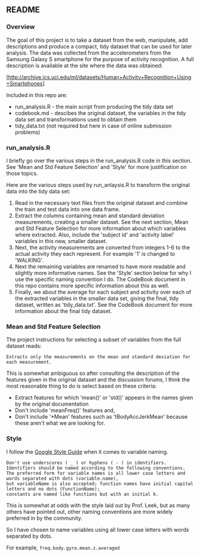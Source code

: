 ## README

### Overview
The goal of this project is to take a dataset from the web, manipulate, add descriptions and produce
a compact, tidy dataset that can be used for later analysis. The data was collected from the accelerometers from the
Samsung Galaxy S smartphone for the purpose of activity recognition. A full description is available at the site where the data was obtained:

[http://archive.ics.uci.edu/ml/datasets/Human+Activity+Recognition+Using+Smartphones]

Included in this repo are:

* run_analysis.R - the main script from producing the tidy data set
* codebook.md - descibes the original dataset, the variables in the tidy data set and transformations used to obtain them
* tidy_data.txt (not required but here in case of online submission problems)

### run_analysis.R

I briefly go over the various steps in the run_analysis.R code in this section. See 'Mean and Std
Feature Selection' and 'Style' for more justification on those topics.

Here are the various steps used by run_anlaysis.R to transform the original data into the tidy data
set:

1. Read in the necessary text files from the original dataset and combine the train and test data into one data frame.
2. Extract the columns containing mean and standard deviation measurements, creating a smaller dataset. See the next section, Mean and Std Feature Selection for more information about which variables where extracted. Also, include the 'subject id' and 'activity label' variables in this new, smaller dataset.
3. Next, the activity measurements are converted from integers 1-6 to the actual activity they each represent.  For example '1' is changed to 'WALKING'.
4. Next the remaining variables are renamed to have more readable and slightly more informative names. See the 'Style' section below for why I use the specific naming convention I do. The CodeBook document in this repo contains more specific information about this as well.
5. Finally, we about the average for each subject and activity over each of the extracted variables in the smaller data set, giving the final, tidy dataset, written as 'tidy_data.txt'. See the CodeBook document for more information about the final tidy dataset.

### Mean and Std Feature Selection

The project instructions for selecting a subset of variables from the full dataset reads:

    Extracts only the measurements on the mean and standard deviation for each measurement.

This is somewhat ambiguous so after consulting the description of the features given in the original
dataset and the discussion forums, I think the most reasonable thing to do is select based on these
criteria:

* Extract features for which 'mean()' or 'std()' appears in the names given by the original documentation
* Don't include 'meanFreq()' features and,
* Don't include '*Mean' features such as 'tBodyAccJerkMean' because these aren't what we are looking for.

### Style

I follow the [Google Style
Guide](https://google-styleguide.googlecode.com/svn/trunk/Rguide.xml#identifiers) when it comes to
variable naming.

    Don't use underscores ( _ ) or hyphens ( - ) in identifiers. 
    Identifiers should be named according to the following conventions. 
    The preferred form for variable names is all lower case letters and words separated with dots (variable.name), 
    but variableName is also accepted; function names have initial capital letters and no dots (FunctionName); 
    constants are named like functions but with an initial k. 

This is somewhat at odds with the style laid out by Prof. Leek, but as many others have pointed out, other naming
conventions are more widely preferred in by the community.

So I have chosen to name variables using all lower case letters with words separated by dots.

For example, `freq.body.gyro.mean.z.averaged`
